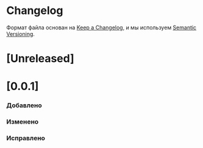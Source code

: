 # Changelog

Формат файла основан на [Keep a Changelog](https://keepachangelog.com/ru/1.0.0/),
и мы используем [Semantic Versioning](https://semver.org/spec/v2.0.0.html).

# [Unreleased]

# [0.0.1]

### Добавлено

### Изменено

### Исправлено
